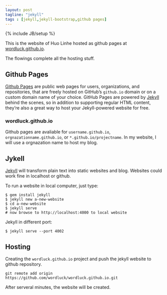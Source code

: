 ```yaml
---
layout: post
tagline: "jekyll"
tags : [jekyll,jekyll-bootstrap,github pages]
---
```

{% include JB/setup %}

This is the website of Huo Linhe hosted as github pages at
[wordluck.github.io](http://wordluck.github.io).

The flowings complete all the hosting stuff.

## Github Pages

[Github Pages](https://pages.github.com/) are public web pages for users,
organizations, and repositories, that are freely hosted on GitHub’s 
`github.io` domain or on a custom domain name of your choice. GitHub Pages
are powered by [Jekyll](http://jekyllrb.com/) behind the scenes, so in 
addition to supporting regular HTML content, they’re also a great way to 
host your Jekyll-powered website for free.

### wordluck.github.io

Github pages are avaliable for `username.github.io`, `orgnazationname.github.io`,
or `*.github.io/projectname`. In my website, I will use a orgnazation name to 
host my blog.

## Jykell

[Jekyll](http://jekyllrb.com) will transform plain text into static websites and blog.
Websites could work fine in localhost or github.

To run a website in local computer, just type:

    $ gem install jekyll
    $ jekyll new a-new-website
    $ cd a-new-website 
    $ jekyll serve
    # now browse to http://localhost:4000 to local website

Jekyll in different port:
    
    $ jekyll serve --port 4002

## Hosting

Creating the `wordluck.github.io` project and push the jekyll website to 
github repository.

    git remote add origin https://github.com/wordluck/wordluck.github.io.git

After serveral minutes, the website will be created.




